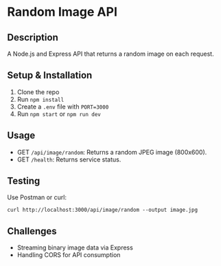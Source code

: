 # Random Image API

## Description
A Node.js and Express API that returns a random image on each request.

## Setup & Installation
1. Clone the repo
2. Run `npm install`
3. Create a `.env` file with `PORT=3000`
4. Run `npm start` or `npm run dev`

## Usage
- GET `/api/image/random`: Returns a random JPEG image (800x600).
- GET `/health`: Returns service status.

## Testing
Use Postman or curl:
```
curl http://localhost:3000/api/image/random --output image.jpg
```

## Challenges
- Streaming binary image data via Express
- Handling CORS for API consumption

